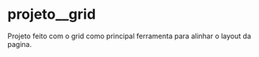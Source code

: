 # projeto__grid
 Projeto feito com o grid como principal ferramenta para alinhar o layout da pagina.
